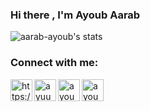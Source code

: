 ### Hi there , I'm Ayoub Aarab 


<img align="center" src="https://github-readme-stats.vercel.app/api?username=aarab-ayoub&show_icons=true&theme=radical" alt="aarab-ayoub's stats"/>


### Connect with me:

[<img align="left" alt="https://www.linkedin.com/in/ayoub-aarab-ab9bb1224/ | LinkedIn" width="35px" src="https://img.icons8.com/color/48/ffffff/linkedin.png"/>][linkedin]
[<img align="left" alt="ayuuub.ab | Instagram" width="35px" src="https://img.icons8.com/fluency/48/ffffff/instagram-new.png" />][instagram]
[<img align="left" alt="ayoubaarab570@gmail.com | Email" width="35px" src="https://img.icons8.com/fluency/48/ffffff/new-post.png" />][Gmail]
[<img align="left" alt="ayoubaarab571 | HackerRank" width="35px" src="https://img.icons8.com/external-tal-revivo-shadow-tal-revivo/48/undefined/external-hackerrank-is-a-technology-company-that-focuses-on-competitive-programming-logo-shadow-tal-revivo.png" />][HackerRank]



[instagram]: https://www.instagram.com/ayuuub.ab
[linkedin]: https://www.linkedin.com/in/ayoub-aarab-ab9bb1224/
[HackerRank]: https://www.hackerrank.com/ayoubaarab571
[Gmail]: ayoubaarab570@gmail.com


